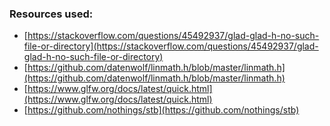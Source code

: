 ### Resources used:
* [https://stackoverflow.com/questions/45492937/glad-glad-h-no-such-file-or-directory](https://stackoverflow.com/questions/45492937/glad-glad-h-no-such-file-or-directory)
* [https://github.com/datenwolf/linmath.h/blob/master/linmath.h](https://github.com/datenwolf/linmath.h/blob/master/linmath.h)
* [https://www.glfw.org/docs/latest/quick.html](https://www.glfw.org/docs/latest/quick.html)
* [https://github.com/nothings/stb](https://github.com/nothings/stb)
